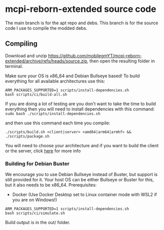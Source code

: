 # mcpi-reborn-extended source code

The main branch is for the apt repo and debs. This branch is for the source code I use to compile the modded debs.

## Compiling
Download and unzip https://github.com/mobilegmYT/mcpi-reborn-extended/archive/refs/heads/source.zip, then open the resulting folder in terminal.

Make sure your OS is x86_64 and Debian Bullseye based!
To build everything for all available architectures use this:
```
ARM_PACKAGES_SUPPORTED=1 scripts/install-dependencies.sh
bash scripts/ci/build-all.sh
```
If you are doing a lot of testing are you don't want to take the time to build everything then you will need to install dependencies with this command:
`sudo bash ./scripts/install-dependencies.sh`

and then use this command each time you compile:

`./scripts/build.sh <client|server> <amd64|arm64|armhf> && ./scripts/package.sh`

You will need to choose your architecture and if you want to build the client or the server, click [here](https://github.com/mobilegmYT/mcpi-reborn-extended/blob/source/docs/INSTALL.md#picking-a-package) for more info

### Building for Debian Buster
We encourage you to use Debian Bullseye instead of Buster, but support is still provided for it. Your host OS can be either Bullseye or Buster for this, but it also needs to be x86_64.
Prerequisites:
- Docker (Use Docker Desktop set to Linux container mode with WSL2 if you are on Windows!)

```
ARM_PACKAGES_SUPPORTED=1 scripts/install-dependencies.sh
bash scripts/ci/simulate.sh
```

Build output is in the out/ folder.

